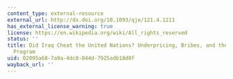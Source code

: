 ```yaml
---
content_type: external-resource
external_url: http://dx.doi.org/10.1093/qje/121.4.1211
has_external_license_warning: true
license: https://en.wikipedia.org/wiki/All_rights_reserved
status: ''
title: Did Iraq Cheat the United Nations? Underpricing, Bribes, and the Oil for Food
  Program
uid: 02095a68-7a9a-4dc0-844d-7925adb18d0f
wayback_url: ''
---
```

